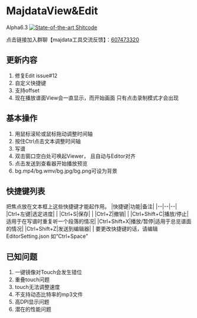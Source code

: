 # MajdataView&Edit
Alpha6.3 [![State-of-the-art Shitcode](https://img.shields.io/static/v1?label=State-of-the-art&message=Shitcode&color=7B5804)](https://github.com/trekhleb/state-of-the-art-shitcode)

点击链接加入群聊【majdata工具交流反馈】：[607473320](https://jq.qq.com/?_wv=1027&k=TV6EGwC2)

## 更新内容
1. 修复Edit issue#12
2. 自定义快捷键
3. 支持offset
4. 现在播放谱面View会一直显示，而开始画面
   只有点击录制模式才会出现

## 基本操作
1. 用鼠标滚轮或鼠标拖动调整时间轴
2. 按住Ctrl点击文本调整时间轴
3. 写谱
4. 双击窗口空白处可唤起Viewer，
   且自动与Editor对齐
5. 点击发送到查看器开始播放预览
6. bg.mp4/bg.wmv/bg.jpg/bg.png可设为背景

## 快捷键列表
把焦点放在文本框上这些快捷键才能起作用。
|快捷键|功能|备注|
|--|--|--|
|Ctrl+左键|选定进度| |
|Ctrl+S|保存| |
|Ctrl+Z|撤销| |
|Ctrl+Shift+C|播放/停止|适用于在写谱时重复听一个段落的情况|
|Ctrl+Shift+X|播放/暂停|适用于总览谱面的情况|
|Ctrl+Shift+Z|发送到编辑器| |
要更改快捷键的话，请编辑EditorSetting.json
如“Ctrl+Space”

## 已知问题
1. 一键镜像对Touch会发生错位
2. 重叠touch问题
3. touch无法调整速度
4. 不支持动态比特率的mp3文件
5. 高DPI显示问题
6. 潜在的性能问题
